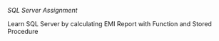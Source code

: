 *SQL Server Assignment*

Learn SQL Server by calculating EMI Report with Function and Stored Procedure
